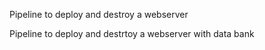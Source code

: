 Pipeline to deploy and destroy a webserver

Pipeline to deploy and destrtoy a webserver with data bank
